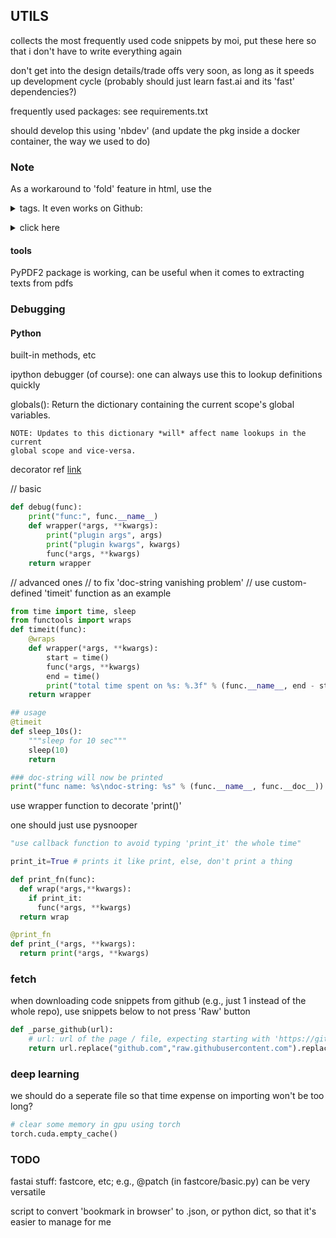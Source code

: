 ## UTILS

collects the most frequently used code snippets by moi, 
put these here so that i don't have to write everything
again

don't get into the design details/trade offs very soon,
as long as it speeds up development cycle (probably
should just learn fast.ai and its 'fast' dependencies?)

frequently used packages: see requirements.txt

should develop this using 'nbdev' (and update the pkg 
inside a docker container, the way we used to do)

### Note
As a workaround to 'fold' feature in html, use the <details> and <summary> tags. It even works on Github:
<details>
<summary>click here</summary>
made you look.

(code example here, but let's not get recursive!)
</details>

#### tools

PyPDF2 package is working, can be useful when it comes to extracting texts from pdfs

### Debugging

#### Python

built-in methods, etc

ipython debugger (of course): one can always use this to lookup definitions quickly

globals(): Return the dictionary containing the current scope's global variables.

    NOTE: Updates to this dictionary *will* affect name lookups in the current
    global scope and vice-versa.

decorator
ref [link](https://myapollo.com.tw/blog/python-decorator-tutorial/?fbclid=IwAR117iqq2OBvH3AiROpI_zThUBrm54_5NJm-5Nb547gS_JsBUdwBwM7TU0g)

// basic
```python
def debug(func):
    print("func:", func.__name__)
    def wrapper(*args, **kwargs):
        print("plugin args", args)
        print("plugin kwargs", kwargs)
        func(*args, **kwargs)
    return wrapper
```

// advanced ones
// to fix 'doc-string vanishing problem'
// use custom-defined 'timeit' function as an example
```python
from time import time, sleep
from functools import wraps
def timeit(func):
    @wraps
    def wrapper(*args, **kwargs):
        start = time()
        func(*args, **kwargs)
        end = time()
        print("total time spent on %s: %.3f" % (func.__name__, end - start))
    return wrapper

## usage
@timeit
def sleep_10s():
    """sleep for 10 sec"""
    sleep(10)
    return

### doc-string will now be printed
print("func name: %s\ndoc-string: %s" % (func.__name__, func.__doc__))
```

use wrapper function to decorate 'print()'

one should just use pysnooper

```python
"use callback function to avoid typing 'print_it' the whole time"

print_it=True # prints it like print, else, don't print a thing

def print_fn(func):
  def wrap(*args,**kwargs):
    if print_it:
      func(*args, **kwargs)
  return wrap

@print_fn
def print_(*args, **kwargs):
  return print(*args, **kwargs)
```

### fetch

when downloading code snippets from github (e.g., just 1 instead of the whole repo), use snippets below to not press 'Raw' button
```python
def _parse_github(url):
    # url: url of the page / file, expecting starting with 'https://github.com/...'
    return url.replace("github.com","raw.githubusercontent.com").replace("/blob", "")
```

### deep learning

we should do a seperate file so that time expense on importing won't be too long?

```python
# clear some memory in gpu using torch
torch.cuda.empty_cache()

```

### TODO

fastai stuff: fastcore, etc; e.g., @patch (in fastcore/basic.py) can be very versatile

script to convert 'bookmark in browser' to .json, or python dict, so that it's easier to manage for me

